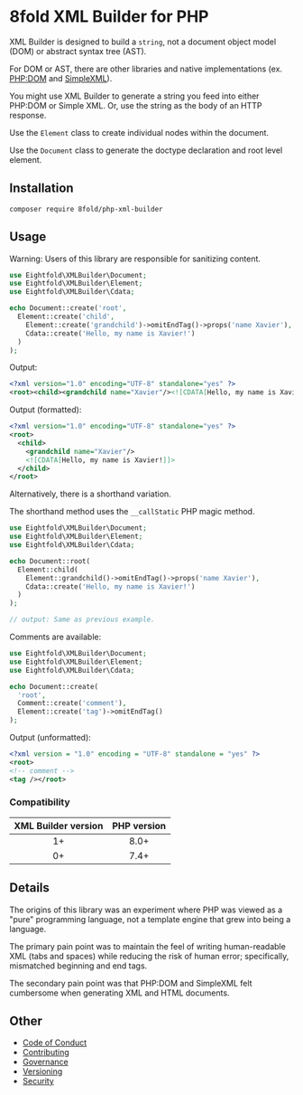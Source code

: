 # 8fold XML Builder for PHP

XML Builder is designed to build a `string`, not a document object model (DOM)
or abstract syntax tree (AST).

For DOM or AST, there are other libraries and native implementations (ex. [PHP:DOM](https://www.php.net/manual/en/book.dom.php) and [SimpleXML](https://www.php.net/manual/en/simplexml.examples-basic.php)).

You might use XML Builder to generate a string you feed into either PHP:DOM or
Simple XML. Or, use the string as the body of an HTTP response.

Use the `Element` class to create individual nodes within the document.

Use the `Document` class to generate the doctype declaration and root level element.

## Installation

`composer require 8fold/php-xml-builder`

## Usage

Warning: Users of this library are responsible for sanitizing content.

```php
use Eightfold\XMLBuilder\Document;
use Eightfold\XMLBuilder\Element;
use Eightfold\XMLBuilder\Cdata;

echo Document::create('root',
  Element::create('child',
    Element::create('grandchild')->omitEndTag()->props('name Xavier'),
    Cdata::create('Hello, my name is Xavier!')
  )
);
```

Output:

```xml
<?xml version="1.0" encoding="UTF-8" standalone="yes" ?>
<root><child><grandchild name="Xavier"/><![CDATA[Hello, my name is Xavier!]]></child></root>
```
Output (formatted):

```xml
<?xml version="1.0" encoding="UTF-8" standalone="yes" ?>
<root>
  <child>
    <grandchild name="Xavier"/>
    <![CDATA[Hello, my name is Xavier!]]>
  </child>
</root>
```

Alternatively, there is a shorthand variation.

The shorthand method uses the `__callStatic` PHP magic method.

```php
use Eightfold\XMLBuilder\Document;
use Eightfold\XMLBuilder\Element;
use Eightfold\XMLBuilder\Cdata;

echo Document::root(
  Element::child(
    Element::grandchild()->omitEndTag()->props('name Xavier'),
    Cdata::create('Hello, my name is Xavier!')
  )
);

// output: Same as previous example.
```

Comments are available:

```php
use Eightfold\XMLBuilder\Document;
use Eightfold\XMLBuilder\Element;
use Eightfold\XMLBuilder\Cdata;

echo Document::create(
  'root',
  Comment::create('comment'),
  Element::create('tag')->omitEndTag()
);
```

Output (unformatted):

```xml
<?xml version = "1.0" encoding = "UTF-8" standalone = "yes" ?>
<root>
<!-- comment -->
<tag /></root>
```

### Compatibility

|XML Builder version |PHP version |
|:------------------:|:----------:|
|1+                  |8.0+        |
|0+                  |7.4+        |

## Details

The origins of this library was an experiment where PHP was viewed as a "pure" programming language, not a template engine that grew into being a language.

The primary pain point was to maintain the feel of writing human-readable XML (tabs and spaces) while reducing the risk of human error; specifically, mismatched beginning and end tags.

The secondary pain point was that PHP:DOM and SimpleXML felt cumbersome when generating XML and HTML documents.

## Other

- [Code of Conduct](https://github.com/8fold/php-xml-builder/blob/master/.github/CODE_OF_CONDUCT.md)
- [Contributing](https://github.com/8fold/php-xml-builder/blob/master/.github/CONTRIBUTING.md)
- [Governance](https://github.com/8fold/php-xml-builder/blob/master/.github/GOVERNANCE.md)
- [Versioning](https://github.com/8fold/php-xml-builder/blob/master/.github/VERSIONING.md)
- [Security](https://github.com/8fold/php-xml-builder/blob/master/.github/SECURITY.md)
